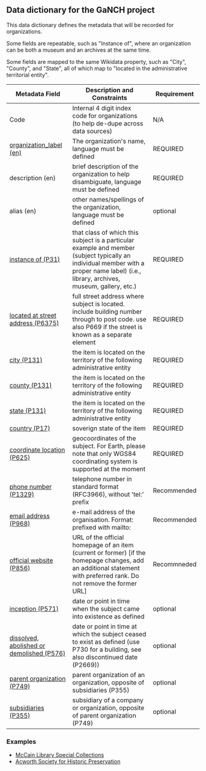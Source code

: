 ## Data dictionary for the GaNCH project

This data dictionary defines the metadata that will be recorded for organizations.  

Some fields are repeatable, such as "Instance of", where an organization can be both a museum and an archives at the same time.

Some fields are mapped to the same Wikidata property, such as "City", "County", and "State", all of which map to "located in the administrative territorial entity".

| Metadata Field | Description and Constraints | Requirement |
| --- | --- | --- |
| Code | Internal 4 digit index code for organizations (to help de-dupe across data sources) | N/A | REQUIRED |
| [organization_label (en)](https://www.wikidata.org/wiki/Wikidata:Introduction#How_does_Wikidata_work?)	| The organization's name, language must be defined | REQUIRED |
|description (en)	| brief description of the organization to help disambiguate, language must be defined | REQUIRED |
|alias (en)	| other names/spellings of the organization, language must be defined | optional |
|[instance of (P31)](https://www.wikidata.org/wiki/Property:P31)| that class of which this subject is a particular example and member (subject typically an individual member with a proper name label) (i.e., library, archives, museum, gallery, etc.) | REQUIRED |
|[located at street address (P6375)](https://www.wikidata.org/wiki/Property:P6375)| full street address where subject is located. include building number through to post code. use also P669 if the street is known as a separate element | REQUIRED |
|[city (P131)](https://www.wikidata.org/wiki/Property:P131)	| the item is located on the territory of the following administrative entity | REQUIRED |
|[county (P131)](https://www.wikidata.org/wiki/Property:P131)	|the item is located on the territory of the following administrative entity | REQUIRED |
|[state (P131)](https://www.wikidata.org/wiki/Property:P131)	| the item is located on the territory of the following administrative entity | REQUIRED |
|[country (P17)](https://www.wikidata.org/wiki/Property:P17)	| soverign state of the item | REQUIRED |
|[coordinate location (P625)](https://www.wikidata.org/wiki/Property:P625) | geocoordinates of the subject. For Earth, please note that only WGS84 coordinating system is supported at the moment | REQUIRED |
|[phone number (P1329)](https://www.wikidata.org/wiki/Property:P1329)	| telephone number in standard format (RFC3966), without 'tel:' prefix | Recommended |
|[email address (P968)](https://www.wikidata.org/wiki/Property:P968)	| e-mail address of the organisation. Format: prefixed with mailto: | Recommended|
|[official website (P856)](https://www.wikidata.org/wiki/Property:P856)	| URL of the official homepage of an item (current or former) [if the homepage changes, add an additional statement with preferred rank. Do not remove the former URL] | Recommneded |
|[inception (P571)](https://www.wikidata.org/wiki/Property:P571)	| date or point in time when the subject came into existence as defined | optional |
|[dissolved, abolished or demolished (P576)](https://www.wikidata.org/wiki/Property:P576)| date or point in time at which the subject ceased to exist as defined (use P730 for a building, see also discontinued date (P2669))| optional |
|[parent organization (P749)](https://www.wikidata.org/wiki/Property:P749) | parent organization of an organization, opposite of subsidiaries (P355) | optional |
|[subsidiaries (P355)](https://www.wikidata.org/wiki/Property:P355) | subsidiary of a company or organization, opposite of parent organization (P749) | optional |

### Examples
* [McCain Library Special Collections](https://www.wikidata.org/wiki/Q56232938)
* [Acworth Society for Historic Preservation](https://www.wikidata.org/wiki/Q56232937)
